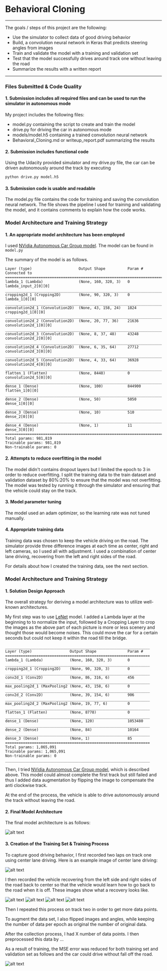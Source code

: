 # Behavioral Cloning
---
The goals / steps of this project are the following:
* Use the simulator to collect data of good driving behavior
* Build, a convolution neural network in Keras that predicts steering angles from images
* Train and validate the model with a training and validation set
* Test that the model successfully drives around track one without leaving the road
* Summarize the results with a written report

[//]: # (Image References)

[image1]: ./images/model.png "Model Visualization"
[image2]: ./images/training_center.jpg "Center lane driving"
[image3]: ./images/recovery1.jpg "Recovery Image"
[image4]: ./images/recovery2.jpg "Recovery Image"
[image5]: ./images/recovery3.jpg "Recovery Image"
[image6]: ./images/recovery4.jpg "Recovery Image"
[image7]: ./images/loss.png "Loss chart"

---
### Files Submitted & Code Quality

#### 1. Submission includes all required files and can be used to run the simulator in autonomous mode

My project includes the following files:
* model.py containing the script to create and train the model
* drive.py for driving the car in autonomous mode
* models/model.h5 containing a trained convolution neural network 
* Behavioral_Cloning.md or writeup_report.pdf summarizing the results

#### 2. Submission includes functional code
Using the Udacity provided simulator and my drive.py file, the car can be driven autonomously around the track by executing 
```sh
python drive.py model.h5
```

#### 3. Submission code is usable and readable

The model.py file contains the code for training and saving the convolution neural network. The file shows the pipeline I used for training and validating the model, and it contains comments to explain how the code works.

### Model Architecture and Training Strategy

#### 1. An appropriate model architecture has been employed

I used [NVidia Autonomous Car Group model](https://developer.nvidia.com/blog/deep-learning-self-driving-cars/).
The model can be found in `model.py`

The summary of the model is as follows.
```
Layer (type)                     Output Shape          Param #     Connected to                     
====================================================================================================
lambda_1 (Lambda)                (None, 160, 320, 3)   0           lambda_input_2[0][0]             
____________________________________________________________________________________________________
cropping2d_1 (Cropping2D)        (None, 90, 320, 3)    0           lambda_1[0][0]                   
____________________________________________________________________________________________________
convolution2d_1 (Convolution2D)  (None, 43, 158, 24)   1824        cropping2d_1[0][0]               
____________________________________________________________________________________________________
convolution2d_2 (Convolution2D)  (None, 20, 77, 36)    21636       convolution2d_1[0][0]            
____________________________________________________________________________________________________
convolution2d_3 (Convolution2D)  (None, 8, 37, 48)     43248       convolution2d_2[0][0]            
____________________________________________________________________________________________________
convolution2d_4 (Convolution2D)  (None, 6, 35, 64)     27712       convolution2d_3[0][0]            
____________________________________________________________________________________________________
convolution2d_5 (Convolution2D)  (None, 4, 33, 64)     36928       convolution2d_4[0][0]            
____________________________________________________________________________________________________
flatten_1 (Flatten)              (None, 8448)          0           convolution2d_5[0][0]            
____________________________________________________________________________________________________
dense_1 (Dense)                  (None, 100)           844900      flatten_1[0][0]                  
____________________________________________________________________________________________________
dense_2 (Dense)                  (None, 50)            5050        dense_1[0][0]                    
____________________________________________________________________________________________________
dense_3 (Dense)                  (None, 10)            510         dense_2[0][0]                    
____________________________________________________________________________________________________
dense_4 (Dense)                  (None, 1)             11          dense_3[0][0]                    
====================================================================================================
Total params: 981,819
Trainable params: 981,819
Non-trainable params: 0
```


#### 2. Attempts to reduce overfitting in the model

The model didn't contains dropout layers but I limited the epoch to 3 in order to reduce overfitting. I split the training data to the train dataset and validation dataset by 80%:20% to ensure that the model was not overfitting.
The model was tested by running it through the simulator and ensuring that the vehicle could stay on the track.

#### 3. Model parameter tuning

The model used an adam optimizer, so the learning rate was not tuned manually.

#### 4. Appropriate training data

Training data was chosen to keep the vehicle driving on the road. The simulator provide three difference images at each time as center, right and left cameras, so I used all with adjustment.
I used a combination of center lane driving, recovering from the left and right sides of the road. 

For details about how I created the training data, see the next section. 

### Model Architecture and Training Strategy

#### 1. Solution Design Approach

The overall strategy for deriving a model architecture was to utilize well-known architectures.

My first step was to use [LeNet](http://yann.lecun.com/exdb/lenet/) model. I added a Lambda layer at the beginning to to normalize the input, followed by a Cropping Layer to crop the images as the above part of each picture is more or less scenery and thought those would become noises. This could move the car for a certain seconds but could not keep it within the road till the bridge.

```
_________________________________________________________________
Layer (type)                 Output Shape              Param #   
=================================================================
lambda_1 (Lambda)            (None, 160, 320, 3)       0         
_________________________________________________________________
cropping2d_1 (Cropping2D)    (None, 90, 320, 3)        0         
_________________________________________________________________
conv2d_1 (Conv2D)            (None, 86, 316, 6)        456       
_________________________________________________________________
max_pooling2d_1 (MaxPooling2 (None, 43, 158, 6)        0         
_________________________________________________________________
conv2d_2 (Conv2D)            (None, 39, 154, 6)        906       
_________________________________________________________________
max_pooling2d_2 (MaxPooling2 (None, 19, 77, 6)         0         
_________________________________________________________________
flatten_1 (Flatten)          (None, 8778)              0         
_________________________________________________________________
dense_1 (Dense)              (None, 120)               1053480   
_________________________________________________________________
dense_2 (Dense)              (None, 84)                10164     
_________________________________________________________________
dense_3 (Dense)              (None, 1)                 85        
=================================================================
Total params: 1,065,091
Trainable params: 1,065,091
Non-trainable params: 0
_________________________________________________________________
```

Then, I tried [NVidia Autonomous Car Group model](https://developer.nvidia.com/blog/deep-learning-self-driving-cars/), which is described above. This model could almost complete the first track but still failed and thus I added data augmentation by flipping the image to compensate the anti clockwise track.

At the end of the process, the vehicle is able to drive autonomously around the track without leaving the road.

#### 2. Final Model Architecture

The final model architecture is as follows:

![alt text][image1]

#### 3. Creation of the Training Set & Training Process

To capture good driving behavior, I first recorded two laps on track one using center lane driving. Here is an example image of center lane driving:

![alt text][image2]

I then recorded the vehicle recovering from the left side and right sides of the road back to center so that the vehicle would learn how to go back to the road when it is off. These images show what a recovery looks like.

![alt text][image3]
![alt text][image4]
![alt text][image5]
![alt text][image6]

Then I repeated this process on track two in order to get more data points.

To augment the data set, I also flipped images and angles, while keeping the number of data per epoch as original the number of original data.

After the collection process, I had X number of data points. I then preprocessed this data by ...

As a result of training, the MSE error was reduced for both training set and validation set as follows and the car could drive without fall off the road.

![alt text][image7]